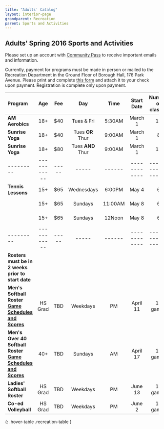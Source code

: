 ```yaml
---
title: "Adults' Catalog"
layout: interior-page
grandparent: Recreation
parent: Sports and Activities
---
```


## Adults' Spring 2016 Sports and Activities
Please set up an account with [Community Pass](https://register.communitypass.net/reg/login.cfm?D%3CN%21%2E%22_W%22F%299SZWV%5C%21%3DHNW%3BR%3AZQI%2F79%2CKX03%3DBIP%27B%5EF%25U99%2B) to receive important emails and information. 

Currently, payment for programs must be made in person or mailed to the Recreation Department in the Ground Floor of Borough Hall, 176 Park Avenue.  Please print and complete [this form](http://static.rutherford-nj.com/recreation/Recreation_ProgramRegistration.pdf) and attach it to your check upon payment. Registration is complete only upon payment. 

| Program | Age | Fee |	Day | Time | Start Date | Number of classes | Location |
|:--------|:---------:|:---:|:---:|:----:|:----------:|:----------------:|:--------:|
|**AM Aerobics** |	18+ |	$40 |	Tues & Fri |	5:30AM	| March 1 |	16	| Tamblyn Field Civic Center |
|**Sunrise Yoga** |	18+ |	$40 | 	Tues **OR** Thur |	9:00AM |	March 1 |	8 |	Congregational Church |
|**Sunrise Yoga** |	18+	| $80 | 	Tues **AND** Thur |	9:00AM |	March 1 |	16	| Congregational Church |
|---------|-----------|-----|-----|------|------------|------------------|----------|
|**Tennis Lessons** |	15+ |	$65 | Wednesdays |	6:00PM |	May 4 | 6	| Memorial Park courts |
| |	15+ |	$65 |	Sundays	| 11:00AM |	May 8 |	6 |	Memorial Park courts |
|	| 15+ |	$65 |	Sundays	| 12Noon |	May 8 |	6	 | Memorial Park courts |
|---------|-----------|-----|-----|------|------------|------------------|----------|
|**Rosters must be in 2 weeks prior to start date** | | | | | | | | | 
|**Men's Softball Roster [Game Schedules and Scores](http://www.allprosoftware.net/rutherfordmenssoftball/aplsteamlist.htm)** |	HS Grad |	TBD	| Weekdays |	PM	| April 11 |	16 games |	Memorial Park |
|**Men's Over 40 Softball Roster [Game Schedules and Scores](http://www.allprosoftware.net/rutherfordrecmenssoftballover39/aplsteamlist.htm)** | 40+	| TBD	| Sundays	| AM	| April 17 |	14 games |	Memorial Park |
|**Ladies' Softball Roster** |	HS Grad |	TBD |	Weekdays |	PM	| June 13 |	12 games	| Memorial Park |
| **Co-ed Volleyball** |	HS Grad |	TBD |	Weekdays |	PM |	June 2 | 10 games	| Memorial Park |
{: .hover-table .recreation-table }
